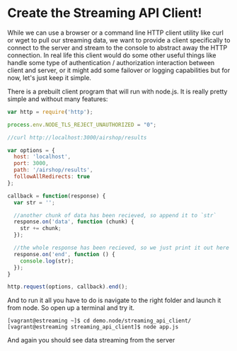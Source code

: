 Create the Streaming API Client!
================================


While we can use a browser or a command line HTTP client utility like curl or wget to pull our streaming data, we want to provide a client specifically to connect to the server and stream to the console to abstract away the HTTP connection. In real life this client would do some other useful things like handle some type of authentication / authorization interaction between client and server, or it might add some failover or logging capabilities but for now, let's just keep it simple.

There is a prebuilt client program that will run with node.js. It is really pretty simple and without many features:

``` javascript
var http = require('http');

process.env.NODE_TLS_REJECT_UNAUTHORIZED = "0";

//curl http://localhost:3000/airshop/results

var options = {
  host: 'localhost',
  port: 3000,
  path: '/airshop/results',
  followAllRedirects: true
};

callback = function(response) {
  var str = '';

  //another chunk of data has been recieved, so append it to `str`
  response.on('data', function (chunk) {
    str += chunk;
  });

  //the whole response has been recieved, so we just print it out here
  response.on('end', function () {
    console.log(str);
  });
}

http.request(options, callback).end();

```

And to run it all you have to do is navigate to the right folder and launch it from node. So open up a terminal and try it.

``` console
[vagrant@estreaming ~]$ cd demo.node/streaming_api_client/
[vagrant@estreaming streaming_api_client]$ node app.js
```

And again you should see data streaming from the server
